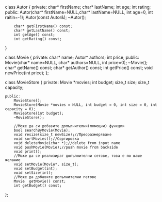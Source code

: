 

class Autor
{
	private:
		char* firstName;
		char* lastName;
		int age;
		int rating;
	public:
		Autor(char* firstName=NULL,char* lastName=NULL, int age=0, int raitin=-1);
		Autor(const Autor&);
		~Autor();

		char* getFirstName() const;
		char* getLastName() const;
		int getAge() const;
		int getRating() const;
}


class Movie
{
	private: 
		char* name;
		Autor* authors;
		int price;
	public:
		Movie(char* name=NULL, char* authors=NULL, int price=0);
		~Movie();
		char* getName() const;
		char* getAuthor() const;
		int getPrice() const;
		void newPrice(int price);
};


class MovieStore
{
	private:
		Movie *movies;
		int budget;
		size_t size;
		size_t capacity;

	public:
		MovieStore();
		MovieStore(Movie *movies = NULL, int budget = 0, int size = 0, int capacity = 0);
		MovieStore(int budget);
		~MovieStore();

		//Може да си добавите допълнителни(помощни) функции
		bool searchByMovie(Movie);	
		void resize(size_t newSize);//Преоразмеряване
		void sortMovies();//Сортировка
		void deleteMovie(char *);//delete from input name
		void pushMovie(Movie);//push movie from backside
		void print();
		//Може да се реализират допълнителни сетове, това е по ваше желание
		void setMovie(Movie*, size_t);
		void setBudget(int);
		void setSize(int);
		//Може да добавите допълнителни гетове
		Movie  getMovie() const;
		int getBudget() const;
};

